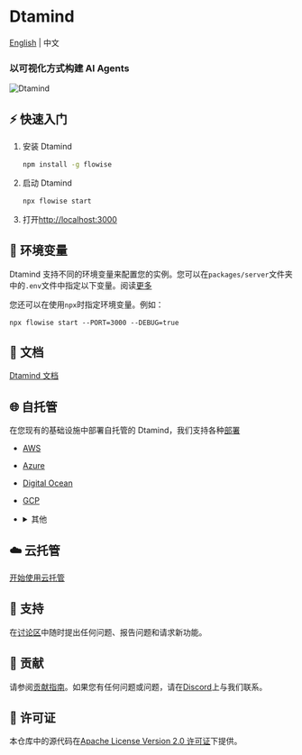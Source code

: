 <!-- markdownlint-disable MD030 -->

# Dtamind

[English](./README.md) | 中文

<h3>以可视化方式构建 AI Agents</h3>

![Dtamind](https://github.com/DtamindAI/Dtamind/blob/main/images/flowise_agentflow.gif?raw=true)

## ⚡ 快速入门

1. 安装 Dtamind
    ```bash
    npm install -g flowise
    ```
2. 启动 Dtamind

    ```bash
    npx flowise start
    ```

3. 打开[http://localhost:3000](http://localhost:3000)

## 🌱 环境变量

Dtamind 支持不同的环境变量来配置您的实例。您可以在`packages/server`文件夹中的`.env`文件中指定以下变量。阅读[更多](https://docs.dtamindai.com/environment-variables)

您还可以在使用`npx`时指定环境变量。例如：

```
npx flowise start --PORT=3000 --DEBUG=true
```

## 📖 文档

[Dtamind 文档](https://docs.dtamindai.com/)

## 🌐 自托管

在您现有的基础设施中部署自托管的 Dtamind，我们支持各种[部署](https://docs.dtamindai.com/configuration/deployment)

-   [AWS](https://docs.dtamindai.com/deployment/aws)
-   [Azure](https://docs.dtamindai.com/deployment/azure)
-   [Digital Ocean](https://docs.dtamindai.com/deployment/digital-ocean)
-   [GCP](https://docs.dtamindai.com/deployment/gcp)
-   <details>
      <summary>其他</summary>

    -   [Railway](https://docs.dtamindai.com/deployment/railway)

        [![在 Railway 上部署](https://railway.app/button.svg)](https://railway.app/template/pn4G8S?referralCode=WVNPD9)

    -   [Render](https://docs.dtamindai.com/deployment/render)

        [![部署到 Render](https://render.com/images/deploy-to-render-button.svg)](https://docs.dtamindai.com/deployment/render)

    -   [HuggingFace Spaces](https://docs.dtamindai.com/deployment/hugging-face)

        <a href="https://huggingface.co/spaces/DtamindAI/Dtamind"><img src="https://huggingface.co/datasets/huggingface/badges/raw/main/open-in-hf-spaces-sm.svg" alt="HuggingFace Spaces"></a>

    -   [Elestio](https://elest.io/open-source/flowiseai)

        [![Deploy](https://pub-da36157c854648669813f3f76c526c2b.r2.dev/deploy-on-elestio-black.png)](https://elest.io/open-source/flowiseai)

    -   [Sealos](https://cloud.sealos.io/?openapp=system-template%3FtemplateName%3Dflowise)

        [![部署到 Sealos](https://raw.githubusercontent.com/labring-actions/templates/main/Deploy-on-Sealos.svg)](https://cloud.sealos.io/?openapp=system-template%3FtemplateName%3Dflowise)

    -   [RepoCloud](https://repocloud.io/details/?app_id=29)

        [![部署到 RepoCloud](https://d16t0pc4846x52.cloudfront.net/deploy.png)](https://repocloud.io/details/?app_id=29)

      </details>

## ☁️ 云托管

[开始使用云托管](https://dtamindai.com/)

## 🙋 支持

在[讨论区](https://github.com/DtamindAI/Dtamind/discussions)中随时提出任何问题、报告问题和请求新功能。

## 🙌 贡献

请参阅[贡献指南](https://github.com/DtamindAI/Dtamind/blob/master/CONTRIBUTING.md)。如果您有任何问题或问题，请在[Discord](https://discord.gg/jbaHfsRVBW)上与我们联系。

## 📄 许可证

本仓库中的源代码在[Apache License Version 2.0 许可证](https://github.com/DtamindAI/Dtamind/blob/master/LICENSE.md)下提供。
